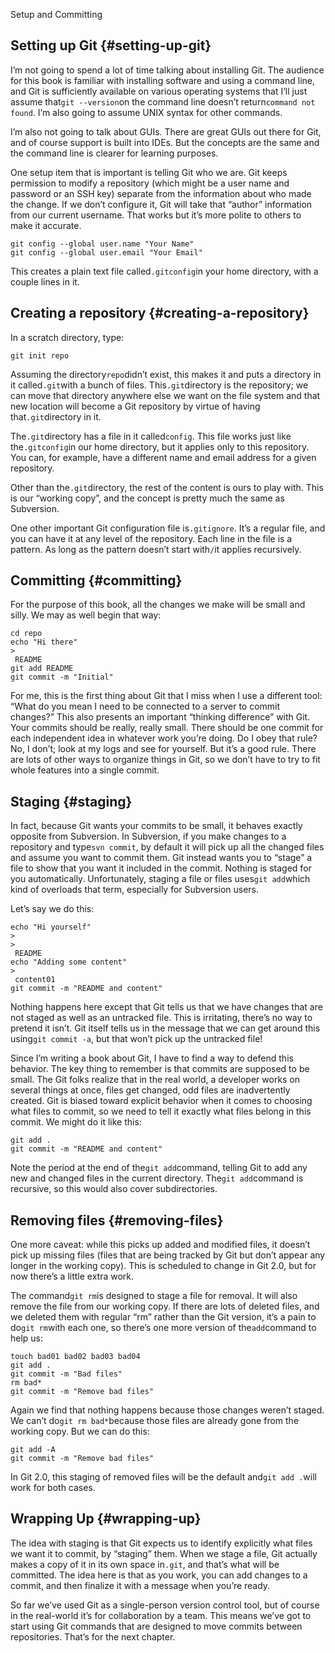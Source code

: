 Setup and Committing

## Setting up Git {#setting-up-git}

I’m not going to spend a lot of time talking about installing Git. The audience for this book is familiar with installing software and using a command line, and Git is sufficiently available on various operating systems that I’ll just assume that`git --version`on the command line doesn’t return`command not found`. I’m also going to assume UNIX syntax for other commands.

I’m also not going to talk about GUIs. There are great GUIs out there for Git, and of course support is built into IDEs. But the concepts are the same and the command line is clearer for learning purposes.

One setup item that is important is telling Git who we are. Git keeps permission to modify a repository \(which might be a user name and password or an SSH key\) separate from the information about who made the change. If we don’t configure it, Git will take that “author” information from our current username. That works but it’s more polite to others to make it accurate.

```
git config --global user.name "Your Name"
git config --global user.email "Your Email"

```

This creates a plain text file called`.gitconfig`in your home directory, with a couple lines in it.

## Creating a repository {#creating-a-repository}

In a scratch directory, type:

```
git init repo

```

Assuming the directory`repo`didn’t exist, this makes it and puts a directory in it called`.git`with a bunch of files. This`.git`directory is the repository; we can move that directory anywhere else we want on the file system and that new location will become a Git repository by virtue of having that`.git`directory in it.

The`.git`directory has a file in it called`config`. This file works just like the`.gitconfig`in our home directory, but it applies only to this repository. You can, for example, have a different name and email address for a given repository.

Other than the`.git`directory, the rest of the content is ours to play with. This is our “working copy”, and the concept is pretty much the same as Subversion.

One other important Git configuration file is`.gitignore`. It’s a regular file, and you can have it at any level of the repository. Each line in the file is a pattern. As long as the pattern doesn’t start with`/`it applies recursively.

## Committing {#committing}

For the purpose of this book, all the changes we make will be small and silly. We may as well begin that way:

```
cd repo
echo "Hi there" 
>
 README
git add README
git commit -m "Initial"

```

For me, this is the first thing about Git that I miss when I use a different tool: “What do you mean I need to be connected to a server to commit changes?” This also presents an important “thinking difference” with Git. Your commits should be really, really small. There should be one commit for each independent idea in whatever work you’re doing. Do I obey that rule? No, I don’t; look at my logs and see for yourself. But it’s a good rule. There are lots of other ways to organize things in Git, so we don’t have to try to fit whole features into a single commit.

## Staging {#staging}

In fact, because Git wants your commits to be small, it behaves exactly opposite from Subversion. In Subversion, if you make changes to a repository and type`svn commit`, by default it will pick up all the changed files and assume you want to commit them. Git instead wants you to “stage” a file to show that you want it included in the commit. Nothing is staged for you automatically. Unfortunately, staging a file or files uses`git add`which kind of overloads that term, especially for Subversion users.

Let’s say we do this:

```
echo "Hi yourself" 
>
>
 README
echo "Adding some content" 
>
 content01
git commit -m "README and content"

```

Nothing happens here except that Git tells us that we have changes that are not staged as well as an untracked file. This is irritating, there’s no way to pretend it isn’t. Git itself tells us in the message that we can get around this using`git commit -a`, but that won’t pick up the untracked file!

Since I’m writing a book about Git, I have to find a way to defend this behavior. The key thing to remember is that commits are supposed to be small. The Git folks realize that in the real world, a developer works on several things at once, files get changed, odd files are inadvertently created. Git is biased toward explicit behavior when it comes to choosing what files to commit, so we need to tell it exactly what files belong in this commit. We might do it like this:

```
git add .
git commit -m "README and content"

```

Note the period at the end of the`git add`command, telling Git to add any new and changed files in the current directory. The`git add`command is recursive, so this would also cover subdirectories.

## Removing files {#removing-files}

One more caveat: while this picks up added and modified files, it doesn’t pick up missing files \(files that are being tracked by Git but don’t appear any longer in the working copy\). This is scheduled to change in Git 2.0, but for now there’s a little extra work.

The command`git rm`is designed to stage a file for removal. It will also remove the file from our working copy. If there are lots of deleted files, and we deleted them with regular “rm” rather than the Git version, it’s a pain to do`git rm`with each one, so there’s one more version of the`add`command to help us:

```
touch bad01 bad02 bad03 bad04
git add .
git commit -m "Bad files"
rm bad*
git commit -m "Remove bad files"

```

Again we find that nothing happens because those changes weren’t staged. We can’t do`git rm bad*`because those files are already gone from the working copy. But we can do this:

```
git add -A
git commit -m "Remove bad files"

```

In Git 2.0, this staging of removed files will be the default and`git add .`will work for both cases.

## Wrapping Up {#wrapping-up}

The idea with staging is that Git expects us to identify explicitly what files we want it to commit, by “staging” them. When we stage a file, Git actually makes a copy of it in its own space in`.git`, and that’s what will be committed. The idea here is that as you work, you can add changes to a commit, and then finalize it with a message when you’re ready.

So far we’ve used Git as a single-person version control tool, but of course in the real-world it’s for collaboration by a team. This means we’ve got to start using Git commands that are designed to move commits between repositories. That’s for the next chapter.

